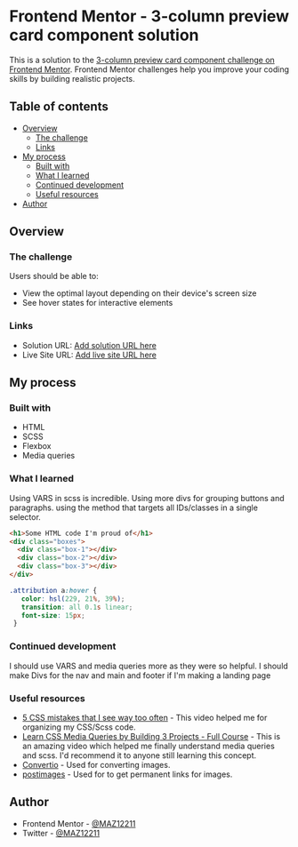 # Frontend Mentor - 3-column preview card component solution

This is a solution to the [3-column preview card component challenge on Frontend Mentor](https://www.frontendmentor.io/challenges/3column-preview-card-component-pH92eAR2-). Frontend Mentor challenges help you improve your coding skills by building realistic projects. 

## Table of contents

- [Overview](#overview)
  - [The challenge](#the-challenge)
  - [Links](#links)
- [My process](#my-process)
  - [Built with](#built-with)
  - [What I learned](#what-i-learned)
  - [Continued development](#continued-development)
  - [Useful resources](#useful-resources)
- [Author](#author)


## Overview

### The challenge

Users should be able to:

- View the optimal layout depending on their device's screen size
- See hover states for interactive elements

### Links

- Solution URL: [Add solution URL here](https://your-solution-url.com)
- Live Site URL: [Add live site URL here](https://your-live-site-url.com)

## My process

### Built with

- HTML
- SCSS
- Flexbox
- Media queries

### What I learned

Using VARS in scss is incredible. Using more divs for grouping buttons and paragraphs. using the method that targets all IDs/classes in a single selector.


```html
<h1>Some HTML code I'm proud of</h1>
<div class="boxes">
  <div class="box-1"></div>
  <div class="box-2"></div>
  <div class="box-3"></div>
</div>
```

```scss
.attribution a:hover {
   color: hsl(229, 21%, 39%); 
   transition: all 0.1s linear; 
   font-size: 15px;
 }
```

### Continued development

I should use VARS and media queries more as they were so helpful. I should make Divs for the nav and main and footer if I'm making a landing page

### Useful resources

- [5 CSS mistakes that I see way too often](https://www.youtube.com/watch?v=iHEkRIF7zxI) - This video helped me for organizing my CSS/Scss code.
- [Learn CSS Media Queries by Building 3 Projects - Full Course](https://www.youtube.com/watch?v=aook54SsfhY) - This is an amazing video which helped me finally understand media queries and scss. I'd recommend it to anyone still learning this concept.
- [Convertio](https://convertio.co/) - Used for converting images.
- [postimages](https://postimages.org/) - Used for to get  permanent links for images.

## Author

- Frontend Mentor - [@MAZ12211](https://www.frontendmentor.io/profile/MAZ12211)
- Twitter - [@MAZ12211](https://twitter.com/MAZ12211)

